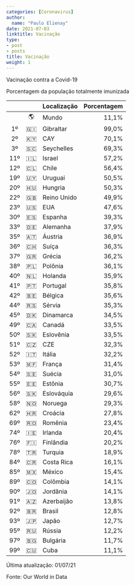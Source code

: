```yaml
---
categories: [Coronavirus]
author:
  name: "Paulo Elienay"
date: 2021-07-03
linktitle: Vacinação
type:
- post
- posts
title: Vacinação
weight: 1
---
```


Vacinação contra a Covid-19

Porcentagem da população totalmente imunizada

|       |       | Localização | Porcentagem |
| :---: | :---: | :---        | ---:        |
|       | 🌎    | Mundo       | 11,1%       |
| 1º    | 🇬🇮    | Gibraltar   | 99,0%       |
| 2º    | 🇰🇾    | CAY         | 70,1%       |
| 3º    | 🇸🇨    | Seychelles  | 69,3%       |
| 11º   | 🇮🇱    | Israel      | 57,2%       |
| 12º   | 🇨🇱    | Chile       | 56,4%       |
| 19º   | 🇺🇾    | Uruguai     | 50,5%       |
| 20º   | 🇭🇺    | Hungria     | 50,3%       |
| 22º   | 🇬🇧    | Reino Unido | 49,9%       |
| 23º   | 🇺🇸    | EUA         | 47,6%       |
| 30º   | 🇪🇸    | Espanha     | 39,3%       |
| 33º   | 🇩🇪    | Alemanha    | 37,9%       |
| 35º   | 🇦🇹    | Áustria     | 36,9%       |
| 36º   | 🇨🇭    | Suíça       | 36,3%       |
| 37º   | 🇬🇷    | Grécia      | 36,2%       |
| 38º   | 🇵🇱    | Polônia     | 36,1%       |
| 40º   | 🇳🇱    | Holanda     | 35,9%       |
| 41º   | 🇵🇹    | Portugal    | 35,8%       |
| 42º   | 🇧🇪    | Bélgica     | 35,6%       |
| 44º   | 🇷🇸    | Sérvia      | 35,3%       |
| 45º   | 🇩🇰    | Dinamarca   | 34,5%       |
| 49º   | 🇨🇦    | Canadá      | 33,5%       |
| 50º   | 🇸🇰    | Eslovênia   | 33,5%       |
| 51º   | 🇨🇿    | CZE         | 32,3%       |
| 52º   | 🇮🇹    | Itália      | 32,2%       |
| 53º   | 🇲🇫    | França      | 31,4%       |
| 54º   | 🇸🇪    | Suécia      | 31,0%       |
| 55º   | 🇪🇪    | Estônia     | 30,7%       |
| 56º   | 🇸🇰    | Eslováquia  | 29,6%       |
| 58º   | 🇳🇴    | Noruega     | 29,3%       |
| 62º   | 🇭🇷    | Croácia     | 27,8%       |
| 69º   | 🇷🇴    | Romênia     | 23,4%       |
| 74º   | 🇮🇪    | Irlanda     | 20,4%       |
| 76º   | 🇫🇮    | Finlândia   | 20,2%       |
| 78º   | 🇹🇷    | Turquia     | 18,9%       |
| 84º   | 🇨🇷    | Costa Rica  | 16,1%       |
| 85º   | 🇲🇽    | México      | 15,4%       |
| 89º   | 🇨🇴    | Colômbia    | 14,1%       |
| 90º   | 🇯🇴    | Jordânia    | 14,1%       |
| 91º   | 🇦🇿    | Azerbaijão  | 13,8%       |
| 92º   | 🇧🇷    | Brasil      | 12,8%       |
| 93º   | 🇯🇵    | Japão       | 12,7%       |
| 95º   | 🇷🇺    | Rússia      | 12,2%       |
| 97º   | 🇧🇬    | Bulgária    | 11,7%       |
| 99º   | 🇨🇺    | Cuba        | 11,1%       |

Última atualização: 01/07/21

Fonte: Our World in Data
